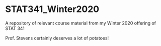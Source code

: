 # STAT341_Winter2020
A repository of relevant course material from my Winter 2020 offering of STAT 341

Prof. Stevens certainly deserves a lot of potatoes!
